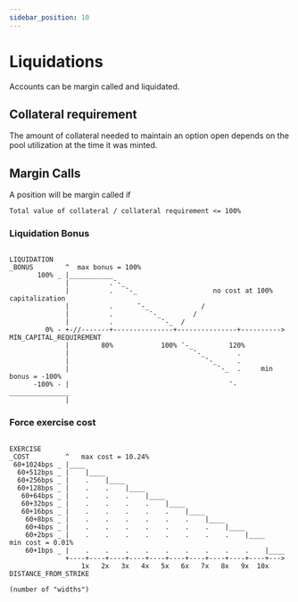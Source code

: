```yaml
---
sidebar_position: 10
---
```


# Liquidations
Accounts can be margin called and liquidated.


## Collateral requirement
The amount of collateral needed to maintain an option open depends on the pool utilization at the time it was minted.


## Margin Calls
A position will be margin called if

    Total value of collateral / collateral requirement <= 100%

### Liquidation Bonus

```solidity

LIQUIDATION
_BONUS        ^  max bonus = 100%
       100% _ |___________
              |          .¯-_
              |          .   ¯-_                   no cost at 100% capitalization
              |          .      ¯-_             /
              |          .         ¯-_        /
              |          .            ¯-_  /
         0% - +-//-------+---------------+---------------+---------->    MIN_CAPITAL_REQUIREMENT
              |        80%            100% ¯-_         120%
              |                               ¯-_        .
              |                                  ¯-_     .
              |                                     ¯-_  .     min bonus = -100%
      -100% - |                                        ¯-_______________
              |
```

### Force exercise cost

```solidity

EXERCISE
_COST         ^   max cost = 10.24%
 60+1024bps _ |____
  60+512bps _ |    |____
  60+256bps _ |    .    |____
  60+128bps _ |    .    .    |____
   60+64bps _ |    .    .    .    |____
   60+32bps _ |    .    .    .    .    |____
   60+16bps _ |    .    .    .    .    .    |____
    60+8bps _ |    .    .    .    .    .    .    |____
    60+4bps _ |    .    .    .    .    .    .    .    |____
    60+2bps _ |    .    .    .    .    .    .    .    .    |____    min cost = 0.01%
    60+1bps _ |    .    .    .    .    .    .    .    .    .    |____
              +----+----+----+----+----+----+----+----+----+----+--->
                  1x   2x   3x   4x   5x   6x   7x   8x   9x  10x    DISTANCE_FROM_STRIKE
                                                                      (number of "widths")

```



